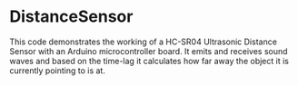 DistanceSensor
==============

This code demonstrates the working of a HC-SR04 Ultrasonic Distance Sensor with an Arduino microcontroller board. 
It emits and receives sound waves and based on the time-lag it calculates how far away the object it is currently pointing to is at. 



